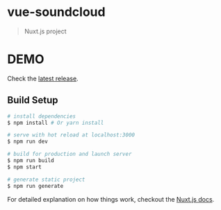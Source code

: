 # vue-soundcloud

> Nuxt.js project

# DEMO

Check the [latest release](http://vue-soundcloud.s3-website-eu-west-1.amazonaws.com/).

## Build Setup

``` bash
# install dependencies
$ npm install # Or yarn install

# serve with hot reload at localhost:3000
$ npm run dev

# build for production and launch server
$ npm run build
$ npm start

# generate static project
$ npm run generate
```

For detailed explanation on how things work, checkout the [Nuxt.js docs](https://github.com/nuxt/nuxt.js).
